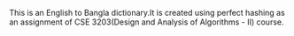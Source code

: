 This is an English to Bangla dictionary.It is created using perfect hashing as an assignment of CSE 3203(Design and Analysis of Algorithms - II) course.
